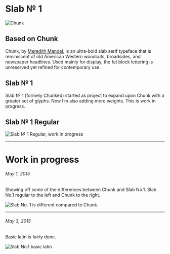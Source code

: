 # Slab № 1

![Chunk](https://github.com/theleagueof/chunk/raw/master/images/chunk-1.jpeg)

## Based on Chunk

Chunk, by [Meredith Mandel](http://www.meredithmandel.com/), is an ultra-bold slab serif typeface that is reminiscent of old American Western woodcuts, broadsides, and newspaper headlines. Used mainly for display, the fat block lettering is unreserved yet refined for contemporary use.

## Slab № 1

Slab № 1 (formely Chunked) started as project to expand upon Chunk with a greater set of glyphs. Now I’m also adding more weights. This is work in progress.

## Slab № 1 Regular

![Slab № 1 Regular, work in progress](https://github.com/andreasnymark/slab-no1/raw/master/images/slab-no1-regular-ha.png) 

***

# Work in progress

###### May 1, 2015

Showing off some of the differences between Chunk and Slab No.1. Slab No.1 regular to the left and Chunk to the right.

![Slab No. 1 is different compared to Chunk.](https://github.com/andreasnymark/slab-no1/raw/master/images/slab-no1-gQR_diff.png)

***

###### May 3, 2015

Basic latin is fairly done.

![Slab No.1 basic latin](https://github.com/andreasnymark/slab-no1/raw/master/images/slab-no1-basic_latin.png)

